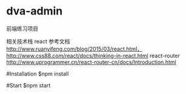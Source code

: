 # dva-admin
前端练习项目

相关技术栈
react 参考文档 http://www.ruanyifeng.com/blog/2015/03/react.html，http://www.css88.com/react/docs/thinking-in-react.html
react-router http://www.uprogrammer.cn/react-router-cn/docs/Introduction.html


#Installation
$npm install


#Start
$npm start

